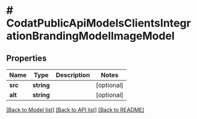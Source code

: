 # # CodatPublicApiModelsClientsIntegrationBrandingModelImageModel

## Properties

Name | Type | Description | Notes
------------ | ------------- | ------------- | -------------
**src** | **string** |  | [optional]
**alt** | **string** |  | [optional]

[[Back to Model list]](../../README.md#models) [[Back to API list]](../../README.md#endpoints) [[Back to README]](../../README.md)
